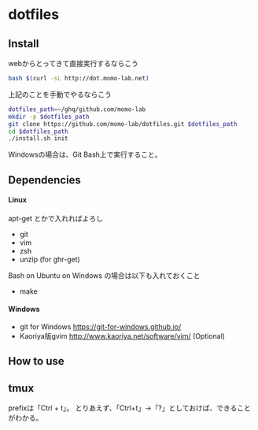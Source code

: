 dotfiles
========

Install
-------

webからとってきて直接実行するならこう

```sh
bash $(curl -sL http://dot.momo-lab.net)
```

上記のことを手動でやるならこう

```sh
dotfiles_path=~/ghq/github.com/momo-lab
mkdir -p $dotfiles_path
git clone https://github.com/momo-lab/dotfiles.git $dotfiles_path
cd $dotfiles_path
./install.sh init
```

Windowsの場合は、Git Bash上で実行すること。

Dependencies
------------
#### Linux
apt-get とかで入れればよろし

- git
- vim
- zsh
- unzip (for ghr-get)

Bash on Ubuntu on Windows の場合は以下も入れておくこと

- make

#### Windows
- git for Windows <https://git-for-windows.github.io/>
- Kaoriya版gvim <http://www.kaoriya.net/software/vim/> (Optional)

How to use
----------

## tmux
prefixは「Ctrl + t」。
とりあえず、「Ctrl+t」→「?」としておけば、できることがわかる。
